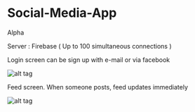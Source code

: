 # Social-Media-App
Alpha

Server : Firebase ( Up to 100 simultaneous connections )

Login screen can be sign up with e-mail or via facebook

![alt tag](https://s31.postimg.org/4twfy7vgr/image.png "Login")

Feed screen. When someone posts, feed updates immediately

![alt tag](https://s31.postimg.org/xi9e1fxmz/image.png "Feed")
